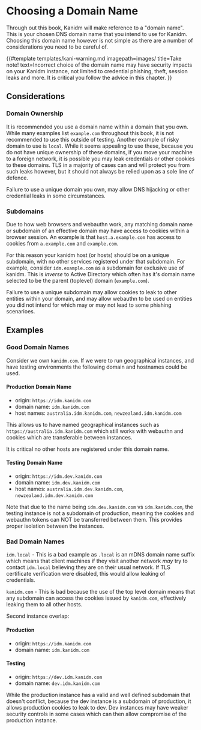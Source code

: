 # Choosing a Domain Name

Through out this book, Kanidm will make reference to a "domain name". This is your chosen DNS domain
name that you intend to use for Kanidm. Choosing this domain name however is not simple as there are
a number of considerations you need to be careful of.

<!-- deno-fmt-ignore-start -->

{{#template templates/kani-warning.md
imagepath=images/
title=Take note!
text=Incorrect choice of the domain name may have security impacts on your Kanidm instance, not limited to credential phishing, theft, session leaks and more. It is critical you follow the advice in this chapter.
}}

<!-- deno-fmt-ignore-end -->

## Considerations

### Domain Ownership

It is recommended you use a domain name within a domain that you own. While many examples list
`example.com` throughout this book, it is not recommended to use this outside of testing. Another
example of risky domain to use is `local`. While it seems appealing to use these, because you do not
have unique ownership of these domains, if you move your machine to a foreign network, it is
possible you may leak credentials or other cookies to these domains. TLS in a majority of cases can
and will protect you from such leaks however, but it should not always be relied upon as a sole line
of defence.

Failure to use a unique domain you own, may allow DNS hijacking or other credential leaks in some
circumstances.

### Subdomains

Due to how web browsers and webauthn work, any matching domain name or subdomain of an effective
domain may have access to cookies within a browser session. An example is that `host.a.example.com`
has access to cookies from `a.example.com` and `example.com`.

For this reason your kanidm host (or hosts) should be on a unique subdomain, with no other services
registered under that subdomain. For example, consider `idm.example.com` as a subdomain for
exclusive use of kanidm. This is _inverse_ to Active Directory which often has it's domain name
selected to be the parent (toplevel) domain (`example.com`).

Failure to use a unique subdomain may allow cookies to leak to other entities within your domain,
and may allow webauthn to be used on entities you did not intend for which may or may not lead to
some phishing scenarioes.

## Examples

### Good Domain Names

Consider we own `kanidm.com`. If we were to run geographical instances, and have testing
environments the following domain and hostnames could be used.

#### Production Domain Name

- origin: `https://idm.kanidm.com`
- domain name: `idm.kanidm.com`
- host names: `australia.idm.kanidm.com`, `newzealand.idm.kanidm.com`

This allows us to have named geographical instances such as `https://australia.idm.kanidm.com` which
still works with webauthn and cookies which are transferable between instances.

It is critical no other hosts are registered under this domain name.

#### Testing Domain Name

- origin: `https://idm.dev.kanidm.com`
- domain name: `idm.dev.kanidm.com`
- host names: `australia.idm.dev.kanidm.com`, `newzealand.idm.dev.kanidm.com`

Note that due to the name being `idm.dev.kanidm.com` vs `idm.kanidm.com`, the testing instance is
not a subdomain of production, meaning the cookies and webauthn tokens can NOT be transferred
between them. This provides proper isolation between the instances.

### Bad Domain Names

`idm.local` - This is a bad example as `.local` is an mDNS domain name suffix which means that
client machines if they visit another network _may_ try to contact `idm.local` believing they are on
their usual network. If TLS certificate verification were disabled, this would allow leaking of
credentials.

`kanidm.com` - This is bad because the use of the top level domain means that any subdomain can
access the cookies issued by `kanidm.com`, effectively leaking them to all other hosts.

Second instance overlap:

#### Production

- origin: `https://idm.kanidm.com`
- domain name: `idm.kanidm.com`

#### Testing

- origin: `https://dev.idm.kanidm.com`
- domain name: `dev.idm.kanidm.com`

While the production instance has a valid and well defined subdomain that doesn't conflict, because
the dev instance is a subdomain of production, it allows production cookies to leak to dev. Dev
instances may have weaker security controls in some cases which can then allow compromise of the
production instance.
